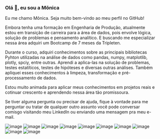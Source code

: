 ### Olá 👋, eu sou a Mõnica

Eu me chamo Mônica. Seja muito bem-vindo ao meu perfil no GitHub! 

Embora tenha uma formação em Engenharia de Produção, atualmente estou em transição de carreira para a área de dados, pois envolve lógica, solução de problemas e pensamento analítico. E buscando me especializar nessa área adquiri um Bootcamp de 7 meses da Tripleten.

Durante o curso, adquiri conhecimentos sobre as principais bibliotecas Pyhton utilizadas na análise de dados como pandas, numpy, matplotlib, plotly, spciy, entre outras. Aprendi a aplica-las na solução de problemas, testes estatíticos, testes de hipóteses e diversas outras análises. Também apliquei esses conhecimentos à limpeza, transformação e pré-processamento de dados.

Estou muito animada para aplicar meus conhecimentos em projetos reais e cotinuar crescento e aprendendo nessa área tão promissoura.

Se tiver alguma pergunta ou precisar de ajuda, fique à vontade para me perguntar ou tratar de qualquer outro assunto você pode conversar comisgo visitando meu LinkedIn ou enviando uma mensagem pra meu e-mail.

![image](https://github.com/user-attachments/assets/347ce019-2127-4bf2-a33f-71a70bc55526) 
![image](https://github.com/user-attachments/assets/a8172013-6831-41cb-9a8c-b2aaa9d91050)
![image](https://github.com/user-attachments/assets/42293f7b-8791-4b2e-92f5-ddcea5eac08f)
![image](https://github.com/user-attachments/assets/c746ba01-3b08-466c-b4aa-ba39b9c50c03)
![image](https://github.com/user-attachments/assets/4438d3ca-87fd-4943-aaff-b59d22fc73ca)
![image](https://github.com/user-attachments/assets/d764f76d-8f56-4c1e-9e8f-702dcde52047)
![image](https://github.com/user-attachments/assets/b6d1c198-4e77-41d6-8968-a60a71980ecb)
![image](https://github.com/user-attachments/assets/1caebead-3eae-42b0-9077-340874026357)
![image](https://github.com/user-attachments/assets/e1dfee71-15ca-4aba-a7da-b09e481db04c)
![image](https://github.com/user-attachments/assets/3d423250-cd96-4369-8fca-23ca8615ba18)

